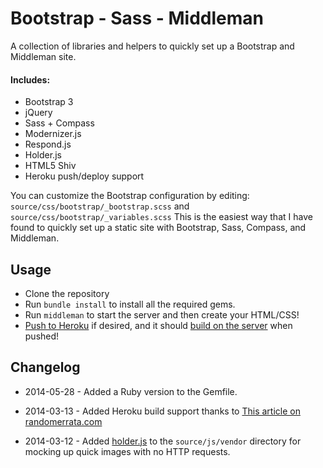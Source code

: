 # Bootstrap - Sass - Middleman

A collection of libraries and helpers to quickly set up a Bootstrap and Middleman site.

#### Includes:
* Bootstrap 3
* jQuery
* Sass + Compass
* Modernizer.js
* Respond.js
* Holder.js
* HTML5 Shiv
* Heroku push/deploy support


You can customize the Bootstrap configuration by editing: `source/css/bootstrap/_bootstrap.scss` and `source/css/bootstrap/_variables.scss`
This is the easiest way that I have found to quickly set up a static site with Bootstrap, Sass, Compass, and Middleman.


## Usage
* Clone the repository
* Run `bundle install` to install all the required gems.
* Run `middleman` to start the server and then create your HTML/CSS!
* [Push to Heroku](https://devcenter.heroku.com/articles/git) if desired, and it should [build on the server](http://randomerrata.com/post/56163474367/middleman-on-heroku) when pushed!


## Changelog

* 2014-05-28 -
Added a Ruby version to the Gemfile.

* 2014-03-13 -
Added Heroku build support thanks to [This article on randomerrata.com](http://randomerrata.com/post/56163474367/middleman-on-heroku)

* 2014-03-12 -
Added [holder.js](http://imsky.github.io/holder/) to the `source/js/vendor` directory for mocking up quick images with no HTTP requests.
